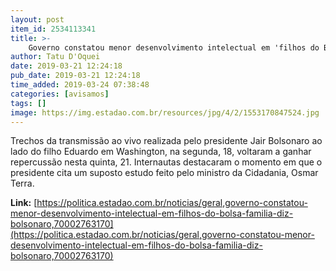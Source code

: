 ```yaml
---
layout: post
item_id: 2534113341
title: >-
    Governo constatou menor desenvolvimento intelectual em 'filhos do Bolsa Família', diz Bolsonaro
author: Tatu D'Oquei
date: 2019-03-21 12:24:18
pub_date: 2019-03-21 12:24:18
time_added: 2019-03-24 07:38:48
categories: [avisamos]
tags: []
image: https://img.estadao.com.br/resources/jpg/4/2/1553170847524.jpg
---
```


Trechos da transmissão ao vivo realizada pelo presidente Jair Bolsonaro ao lado do filho Eduardo em Washington, na segunda, 18, voltaram a ganhar repercussão nesta quinta, 21. Internautas destacaram o momento em que o presidente cita um suposto estudo feito pelo ministro da Cidadania, Osmar Terra.

**Link:** [https://politica.estadao.com.br/noticias/geral,governo-constatou-menor-desenvolvimento-intelectual-em-filhos-do-bolsa-familia-diz-bolsonaro,70002763170](https://politica.estadao.com.br/noticias/geral,governo-constatou-menor-desenvolvimento-intelectual-em-filhos-do-bolsa-familia-diz-bolsonaro,70002763170)

